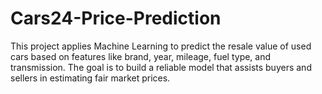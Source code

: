 # Cars24-Price-Prediction
This project applies Machine Learning to predict the resale value of used cars based on features like brand, year, mileage, fuel type, and transmission. The goal is to build a reliable model that assists buyers and sellers in estimating fair market prices.
